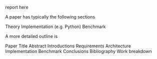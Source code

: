 report here


A paper has typically the following sections

 

Theory
Implementation (e.g. Python)
Benchmark
 

A more detailed outline is 

 

Paper
Title
Abstract
Introductions
Requirements
Architecture
Implementation
Benchmark
Conclusions
Bibliography
Work breakdown
